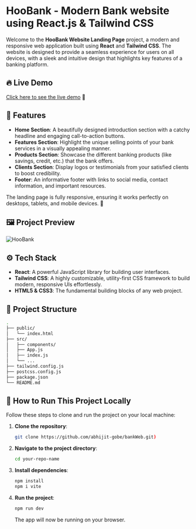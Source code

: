 # HooBank - Modern Bank website using React.js & Tailwind CSS

Welcome to the **HooBank Website Landing Page** project, a modern and responsive web application built using **React** and **Tailwind CSS**. The website is designed to provide a seamless experience for users on all devices, with a sleek and intuitive design that highlights key features of a banking platform.

## 🔥 Live Demo

[Click here to see the live demo](#) 🚀

## 🌟 Features

- **Home Section**: A beautifully designed introduction section with a catchy headline and engaging call-to-action buttons.
- **Features Section**: Highlight the unique selling points of your bank services in a visually appealing manner.
- **Products Section**: Showcase the different banking products (like savings, credit, etc.) that the bank offers.
- **Clients Section**: Display logos or testimonials from your satisfied clients to boost credibility.
- **Footer**: An informative footer with links to social media, contact information, and important resources.

The landing page is fully responsive, ensuring it works perfectly on desktops, tablets, and mobile devices. 🚀

## 🖼️ Project Preview

![HooBank](https://i.ibb.co/BK1Hn0x/Screenshot-2022-08-08-at-4-05-48-PM.png)

## ⚙️ Tech Stack

- **React**: A powerful JavaScript library for building user interfaces.
- **Tailwind CSS**: A highly customizable, utility-first CSS framework to build modern, responsive UIs effortlessly.
- **HTML5 & CSS3**: The fundamental building blocks of any web project.

## 📂 Project Structure

```bash
.
├── public/
│   └── index.html
├── src/
│   ├── components/
│   ├── App.js
│   ├── index.js
│   └── ...
├── tailwind.config.js
├── postcss.config.js
├── package.json
└── README.md
```

## 🚀 How to Run This Project Locally

Follow these steps to clone and run the project on your local machine:

1. **Clone the repository**:
   ```bash
   git clone https://github.com/abhijit-gobe/bankWeb.git)
   ```
2. **Navigate to the project directory**:
   ```bash
   cd your-repo-name
   ```
3. **Install dependencies**:
   ```bash
   npm install
   npm i vite
   ```
4. **Run the project**:
   ```bash
   npm run dev
   ```

   The app will now be running on your browser.
